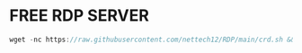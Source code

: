 # FREE RDP SERVER
```js
wget -nc https://raw.githubusercontent.com/nettech12/RDP/main/crd.sh && bash crd.sh
```
